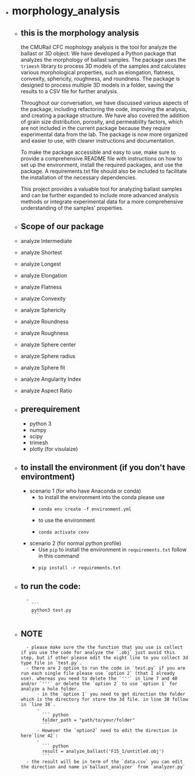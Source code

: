 - # morphology_analysis
	- ## this is the morphology analysis
		the CMURail CFC mophology analysis is the tool for analyze the ballast or 3D object. We have developed a Python package that analyzes the morphology of ballast samples. The package uses the `trimesh` library to process 3D models of the samples and calculates various morphological properties, such as elongation, flatness, convexity, sphericity, roughness, and roundness. The package is designed to process multiple 3D models in a folder, saving the results to a CSV file for further analysis.

		Throughout our conversation, we have discussed various aspects of the package, including refactoring the code, improving the analysis, and creating a package structure. We have also covered the addition of grain size distribution, porosity, and permeability factors, which are not included in the current package because they require experimental data from the lab. The package is now more organized and easier to use, with clearer instructions and documentation.

		To make the package accessible and easy to use, make sure to provide a comprehensive README file with instructions on how to set up the environment, install the required packages, and use the package. A requirements.txt file should also be included to facilitate the installation of the necessary dependencies.

		This project provides a valuable tool for analyzing ballast samples and can be further expanded to include more advanced analysis methods or integrate experimental data for a more comprehensive understanding of the samples' properties.

	- ## Scope of our package
	 - analyze Intermediate
	 - analyze Shortest
	 - analyze Longest
	 - analyze Elongation
	 - analyze Flatness
	 - analyze Convexity
	 - analyze Sphericity
	 - analyze Roundness
	 - analyze Roughness
	 - analyze Sphere center
	 - analyze Sphere radius
	 - analyze Sphere fit
	 - analyze Angularity Index
	 - analyze Aspect Ratio

	- ## prerequirement
		- python 3
		- numpy
		- scipy
		- trimesh
		- plotly (for visulaize)
	- ## to install the environment (if you don't have environtment)
		- scenario 1 (for who have Anaconda or conda)
			- to install the environment into the conda please use
			-
			  ```
			  conda env create -f environment.yml
			  ```
			- to use the environment
			-
			  ```
			  conda activate cenv
			  ```
		- scenario 2 (for normal python profile)
			- Use `pip` to install the environment in `requirements.txt` follow in this command
			-
			  ```
			  pip install -r requirements.txt
			  ```
	- ## to run the code:
			-
			  ```
			  python3 test.py
			  ```
	- ## NOTE
			- please make sure the the function that you use is collect if you use the code for analyze the `.obj` just avoid this step, but if other please edit the eight line to you collect 3d type file in `test.py`.
			- there are 2 option to run the code in `test.py` if you are run each single file please use `option 2` (that I already use). whereas you need to delete the `'''` in line 7 and 40 and/or `'''` or delete the `option 2` to use `option 1` for analyze a hole folder.
				- in the `option 1` you need to get direction the folder which is the directory for store the 3d file. in line 38 follow in `line 38`.
				-
				  ``` python
				  folder_path = "path/to/your/folder"
				  ```
				- However the `option2` need to edit the direction in here`line 42`:
				-
				  ``` python
				  result = analyze_ballast('F15_1/untitled.obj')
				  ```
			- the result will be in term of the `data.csv` you can edit the direction and name in`ballast_analyzer` from `analyzer.py`
